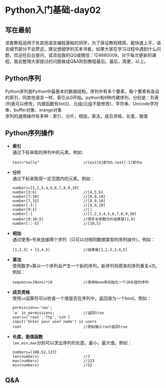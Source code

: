 # Python入门基础-day02 #

## 写在最前 ##
该套教程适用于有其他语言编程基础的同学，为了保证教程精简，能快速上手，语言细节部分不会赘述，建议想细学的买本书看，如果大家在学习过程中遇到什么问题，欢迎在后台提问，或添加我的QQ或微信：124660009。对于每次更新的课程，我会整理大家提过的问题做成Q&A附到教程最后。最后，周更，以上。

## Python序列 ##
Python序列是Python中最基本的数据结构，序列中有多个要素，每个要素有各自的索引，同其他语言一样，索引从0开始。python有6种内建序列，分别是：列表(列表可以修改，内建函数有list())、元组(元组不能修改)、字符串、Unicode字符串、buffer对象、xrange对象  
序列的通用操作有多种：索引，分片，相加，乘法，成员资格，长度，极值

## Python序列操作 ##
* **索引**  
  通过下标来取的序列中的元素。例如:
  ```
  test="hello"                    //test[0]即为h,test[-1]即为o
  ```
* **分片**  
  通过下标来取得一定范围内的元素。例如：
  ```
  numbers=[1,2,3,4,5,6,7,8,9,10]
  number[3:6]                     //[4,5,6]
  number[7:10]                    //[8,9,10]
  number[7,15]                    //[8,9,10]
  number[-3:]                     //[8,9,10]
  number[9:1]                     //[]
  number[:]                       //[1,2,3,4,5,6,7,8,9,10]
  number[0:10:5]                  //带步长参数分片结果是[1,6]
  number[::-5]                    //[10,5]
  ```
* **相加**  
  通过使用`+`号来连接两个序列（只可以对相同数据类型的序列操作）。例如：
  ```
  [1,2,3] + [3,4,5]               //结果是[1,2,3,3,4,5]
  ```
* **乘法**  
  使用数字`x`乘以一个序列会产生一个新的序列，新序列将原来的序列重复x次。例如：
  ```
  sequence=[None]*10              //使用None来初始化一个10长度的序列
  ```
* **成员资格**  
  使用`in`运算符可以检查一个值是否在序列中，返回值为一个bool。例如：
  ```
  permissions='rwx';
  'w' in permissions;             //返回true
  users=['root','ftp','ssh']
  input('Enter your user name') in users
  root                            //例如输入root返回true
  ```
* **长度，极值函数**  
  `len,min,max`分别可以求出序列的长度，最小，最大值。例如：
  ```
  numbers=[100,52,123]
  len(numbers)                    //3
  max(numbers)                    //123
  min(numbers)                    //52
  ```


## Q&A ##
